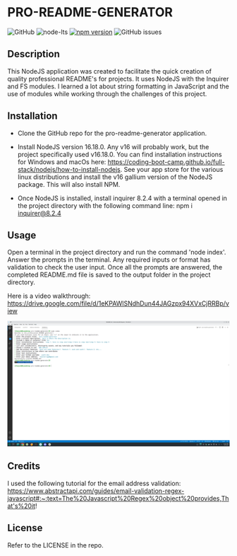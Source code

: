 # PRO-README-GENERATOR

![GitHub](https://img.shields.io/github/license/josht-dev/pro-readme-generator?style=for-the-badge)
![node-lts](https://img.shields.io/badge/node-16.18.0-brightgreen?style=for-the-badge)
[![npm version](https://img.shields.io/badge/npm_package-8.2.4-brightgreen?style=for-the-badge&logo=appveyor)](https://badge.fury.io/js/inquirer)
![GitHub issues](https://img.shields.io/github/issues/josht-dev/pro-readme-generator?style=for-the-badge)

## Description

This NodeJS application was created to facilitate the quick creation of quality professional README's for projects. It uses NodeJS with the Inquirer and FS modules. I learned a lot about string formatting in JavaScript and the use of modules while working through the challenges of this project.

## Installation

- Clone the GitHub repo for the pro-readme-generator application.

- Install NodeJS version 16.18.0. Any v16 will probably work, but the project specifically used v16.18.0. You can find installation instructions for Windows and macOs here: https://coding-boot-camp.github.io/full-stack/nodejs/how-to-install-nodejs. See your app store for the various linux distributions and install the v16 gallium version of the NodeJS package. This will also install NPM.

- Once NodeJS is installed, install inquirer 8.2.4 with a terminal opened in the project directory with the following command line: npm i inquirer@8.2.4


## Usage

Open a terminal in the project directory and run the command 'node index'. Answer the prompts in the terminal. Any required inputs or format has validation to check the user input. Once all the prompts are answered, the completed README.md file is saved to the output folder in the project directory.

Here is a video walkthrough: https://drive.google.com/file/d/1eKPAWlSNdhDun44JAGzpx94XVxCjRRBp/view

![screenshot](./assets/images/screenshot.png)

## Credits

I used the following tutorial for the email address validation: https://www.abstractapi.com/guides/email-validation-regex-javascript#:~:text=The%20Javascript%20Regex%20object%20provides,That's%20it!

## License

Refer to the LICENSE in the repo.